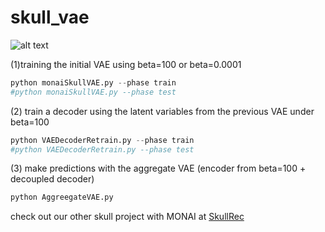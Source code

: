 # skull_vae

![alt text](https://github.com/Jianningli/skullvae/blob/master/assests/small_beta_output.png)



(1)training the initial VAE using beta=100 or beta=0.0001
```Python
python monaiSkullVAE.py --phase train
#python monaiSkullVAE.py --phase test
```

(2) train a decoder using the latent variables from the previous VAE under beta=100
```Python
python VAEDecoderRetrain.py --phase train
#python VAEDecoderRetrain.py --phase test
```

(3) make predictions with the aggregate VAE (encoder from beta=100 + decoupled decoder)  

```Python
python AggreegateVAE.py
```



check out our other skull project with MONAI at [SkullRec](https://github.com/Jianningli/research-contributions/tree/master/SkullRec)

